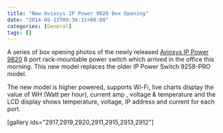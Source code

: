 ```yaml
---
title: "New Aviosys IP Power 9820 Box Opening"
date: "2014-05-13T09:36:31+00:00"
categories: [General]
tags: []
---
```


A series of box opening photos of the newly released <a href="http://www.openxtra.co.uk/p/aviosys-8-port-ip-power-switch-9820-wifi">Aviosys IP Power 9820</a> 8 port rack-mountable power switch which arrived in the office this morning. This new model replaces the older IP Power Switch 9258-PRO model.

The new model is higher powered, supports Wi-Fi, live charts display the value of WH (Watt per hour), current amp , voltage &amp; temperature and the LCD display shows temperature, voltage, IP address and current for each port.

[gallery ids="2917,2919,2920,2911,2915,2913,2912"]
